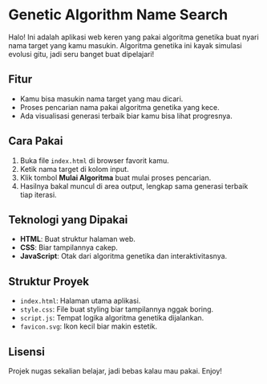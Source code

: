 # Genetic Algorithm Name Search

Halo! Ini adalah aplikasi web keren yang pakai algoritma genetika buat nyari nama target yang kamu masukin. Algoritma genetika ini kayak simulasi evolusi gitu, jadi seru banget buat dipelajari!

## Fitur
- Kamu bisa masukin nama target yang mau dicari.
- Proses pencarian nama pakai algoritma genetika yang kece.
- Ada visualisasi generasi terbaik biar kamu bisa lihat progresnya.

## Cara Pakai
1. Buka file `index.html` di browser favorit kamu.
2. Ketik nama target di kolom input.
3. Klik tombol **Mulai Algoritma** buat mulai proses pencarian.
4. Hasilnya bakal muncul di area output, lengkap sama generasi terbaik tiap iterasi.

## Teknologi yang Dipakai
- **HTML**: Buat struktur halaman web.
- **CSS**: Biar tampilannya cakep.
- **JavaScript**: Otak dari algoritma genetika dan interaktivitasnya.

## Struktur Proyek
- `index.html`: Halaman utama aplikasi.
- `style.css`: File buat styling biar tampilannya nggak boring.
- `script.js`: Tempat logika algoritma genetika dijalankan.
- `favicon.svg`: Ikon kecil biar makin estetik.

## Lisensi
Projek nugas sekalian belajar, jadi bebas kalau mau pakai. Enjoy!
